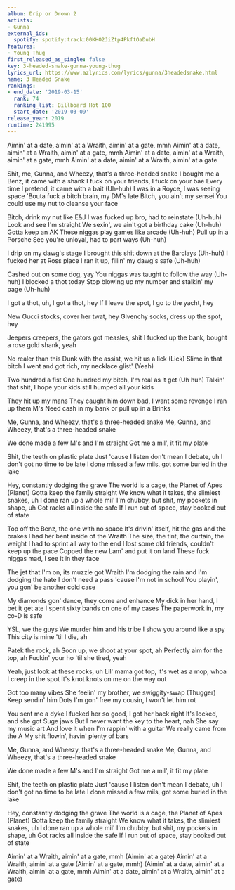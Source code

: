 ```yaml
---
album: Drip or Drown 2
artists:
- Gunna
external_ids:
  spotify: spotify:track:00KHO2JiZtp4PkftOaDubH
features:
- Young Thug
first_released_as_single: false
key: 3-headed-snake-gunna-young-thug
lyrics_url: https://www.azlyrics.com/lyrics/gunna/3headedsnake.html
name: 3 Headed Snake
rankings:
- end_date: '2019-03-15'
  rank: 74
  ranking_list: Billboard Hot 100
  start_date: '2019-03-09'
release_year: 2019
runtime: 241995
---
```

Aimin' at a date, aimin' at a Wraith, aimin' at a gate, mmh
Aimin' at a date, aimin' at a Wraith, aimin' at a gate, mmh
Aimin' at a date, aimin' at a Wraith, aimin' at a gate, mmh
Aimin' at a date, aimin' at a Wraith, aimin' at a gate


Shit, me, Gunna, and Wheezy, that's a three-headed snake
I bought me a Benz, it came with a shank
I fuck on your friends, I fuck on your bae
Every time I pretend, it came with a bait (Uh-huh)
I was in a Royce, I was seeing space
'Bouta fuck a bitch brain, my DM's late
Bitch, you ain't my sensei
You could use my nut to cleanse your face


Bitch, drink my nut like E&J
I was fucked up bro, had to reinstate (Uh-huh)
Look and see I'm straight
We sexin', we ain't got a birthday cake (Uh-huh)
Gotta keep an AK
These niggas play games like arcade (Uh-huh)
Pull up in a Porsche
See you're unloyal, had to part ways (Uh-huh)


I drip on my dawg's stage
I brought this shit down at the Barclays (Uh-huh)
I fucked her at Ross place
I ran it up, fillin' my dawg's safe (Uh-huh)

Cashed out on some dog, yay
You niggas was taught to follow the way (Uh-huh)
I blocked a thot today
Stop blowing up my number and stalkin' my page (Uh-huh)

I got a thot, uh, I got a thot, hey
If I leave the spot, I go to the yacht, hey

New Gucci stocks, cover her twat, hey
Givenchy socks, dress up the spot, hey

Jeepers creepers, the gators got measles, shit
I fucked up the bank, bought a rose gold shank, yeah

No realer than this
Dunk with the assist, we hit us a lick (Lick)
Slime in that bitch
I went and got rich, my necklace glist' (Yeah)

Two hundred a fist
One hundred my bitch, I'm real as it get (Uh huh)
Talkin' that shit, I hope your kids still humped all your kids

They hit up my mans
They caught him down bad, I want some revenge
I ran up them M's
Need cash in my bank or pull up in a Brinks


Me, Gunna, and Wheezy, that's a three-headed snake
Me, Gunna, and Wheezy, that's a three-headed snake

We done made a few M's and I'm straight
Got me a mil', it fit my plate

Shit, the teeth on plastic plate
Just 'cause I listen don't mean I debate, uh
I don't got no time to be late
I done missed a few mils, got some buried in the lake

Hey, constantly dodging the grave
The world is a cage, the Planet of Apes (Planet)
Gotta keep the family straight
We know what it takes, the slimiest snakes, uh
I done ran up a whole mil'
I'm chubby, but shit, my pockets in shape, uh
Got racks all inside the safe
If I run out of space, stay booked out of state


Top off the Benz, the one with no space
It's drivin' itself, hit the gas and the brakes
I had her bent inside of the Wraith
The size, the tint, the curtain, the weight
I had to sprint all way to the end
I lost some old friends, couldn't keep up the pace
Copped the new Lam' and put it on land
These fuck niggas mad, I see it in they face

The jet that I'm on, its muzzle got Wraith
I'm dodging the rain and I'm dodging the hate
I don't need a pass 'cause I'm not in school
You playin', you gon' be another cold case

My diamonds gon' dance, they come and enhance
My dick in her hand, I bet it get ate
I spent sixty bands on one of my cases
The paperwork in, my co-D is safe

YSL, we the guys
We murder him and his tribe
I show you around like a spy
This city is mine 'til I die, ah

Patek the rock, ah
Soon up, we shoot at your spot, ah
Perfectly aim for the top, ah
Fuckin' your ho 'til she tired, yeah

Yeah, just look at these rocks, uh
Lil' mama got top, it's wet as a mop, whoa
I creep in the spot
It's knot knots on me on the way out

Got too many vibes
She feelin' my brother, we swiggity-swap (Thugger)
Keep sendin' him Dots
I'm gon' free my cousin, I won't let him rot

You sent me a dyke
I fucked her so good, I got her back right
It's locked, and she got Suge jaws
But I never want the key to the heart, nah
She say my music art
And love it when I'm rappin' with a guitar
We really came from the A
My shit flowin', havin' plenty of bars


Me, Gunna, and Wheezy, that's a three-headed snake
Me, Gunna, and Wheezy, that's a three-headed snake

We done made a few M's and I'm straight
Got me a mil', it fit my plate

Shit, the teeth on plastic plate
Just 'cause I listen don't mean I debate, uh
I don't got no time to be late
I done missed a few mils, got some buried in the lake

Hey, constantly dodging the grave
The world is a cage, the Planet of Apes (Planet)
Gotta keep the family straight
We know what it takes, the slimiest snakes, uh
I done ran up a whole mil'
I'm chubby, but shit, my pockets in shape, uh
Got racks all inside the safe
If I run out of space, stay booked out of state


Aimin' at a Wraith, aimin' at a gate, mmh (Aimin' at a gate)
Aimin' at a Wraith, aimin' at a gate (Aimin' at a gate, mmh)
(Aimin' at a date, aimin' at a Wraith, aimin' at a gate, mmh
Aimin' at a date, aimin' at a Wraith, aimin' at a gate)
